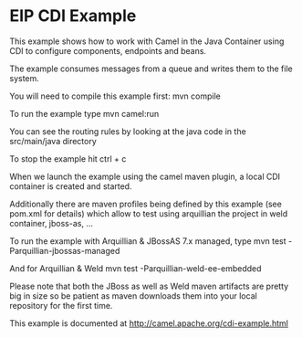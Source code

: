 EIP CDI Example
===============

This example shows how to work with Camel in the Java Container using CDI to configure components,
endpoints and beans.

The example consumes messages from a queue and writes them to the file
system.

You will need to compile this example first:
  mvn compile

To run the example type
  mvn camel:run
  
You can see the routing rules by looking at the java code in the
  src/main/java directory

  To stop the example hit ctrl + c
  
When we launch the example using the camel maven plugin, a local CDI container
is created and started.

Additionally there are maven profiles being defined by this example (see pom.xml for details)
which allow to test using arquillian the project in weld container, jboss-as, ...

To run the example with Arquillian & JBossAS 7.x managed, type
  mvn test -Parquillian-jbossas-managed
  
And for Arquillian & Weld
  mvn test -Parquillian-weld-ee-embedded

Please note that both the JBoss as well as Weld maven artifacts are pretty
big in size so be patient as maven downloads them into your local repository for
the first time.

This example is documented at
  http://camel.apache.org/cdi-example.html

